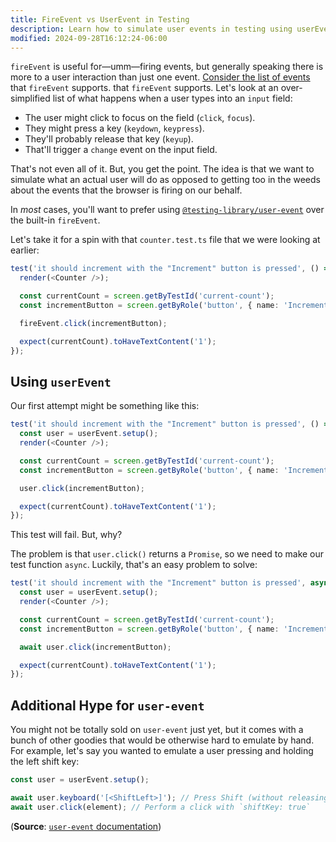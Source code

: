 ```yaml
---
title: FireEvent vs UserEvent in Testing
description: Learn how to simulate user events in testing using userEvent.
modified: 2024-09-28T16:12:24-06:00
---
```


`fireEvent` is useful for—umm—firing events, but generally speaking there is more to a user interaction than just one event. [Consider the list of events](fire-event-events.md) that `fireEvent` supports. that `fireEvent` supports. Let's look at an over-simplified list of what happens when a user types into an `input` field:

- The user might click to focus on the field (`click`, `focus`).
- They might press a key (`keydown`, `keypress`).
- They'll probably release that key (`keyup`).
- That'll trigger a `change` event on the input field.

That's not even all of it. But, you get the point. The idea is that we want to simulate what an actual user will do as opposed to getting too in the weeds about the events that the browser is firing on our behalf.

In _most_ cases, you'll want to prefer using [`@testing-library/user-event`](https://www.npmjs.com/package/@testing-library/user-event) over the built-in `fireEvent`.

Let's take it for a spin with that `counter.test.ts` file that we were looking at earlier:

```ts
test('it should increment with the "Increment" button is pressed', () => {
  render(<Counter />);

  const currentCount = screen.getByTestId('current-count');
  const incrementButton = screen.getByRole('button', { name: 'Increment' });

  fireEvent.click(incrementButton);

  expect(currentCount).toHaveTextContent('1');
});
```

## Using `userEvent`

Our first attempt might be something like this:

```ts
test('it should increment with the "Increment" button is pressed', () => {
  const user = userEvent.setup();
  render(<Counter />);

  const currentCount = screen.getByTestId('current-count');
  const incrementButton = screen.getByRole('button', { name: 'Increment' });

  user.click(incrementButton);

  expect(currentCount).toHaveTextContent('1');
});
```

This test will fail. But, why?

The problem is that `user.click()` returns a `Promise`, so we need to make our test function `async`. Luckily, that's an easy problem to solve:

```ts
test('it should increment with the "Increment" button is pressed', async () => {
  const user = userEvent.setup();
  render(<Counter />);

  const currentCount = screen.getByTestId('current-count');
  const incrementButton = screen.getByRole('button', { name: 'Increment' });

  await user.click(incrementButton);

  expect(currentCount).toHaveTextContent('1');
});
```

## Additional Hype for `user-event`

You might not be totally sold on `user-event` just yet, but it comes with a bunch of other goodies that would be otherwise hard to emulate by hand. For example, let's say you wanted to emulate a user pressing and holding the left shift key:

```ts
const user = userEvent.setup();

await user.keyboard('[<ShiftLeft>]'); // Press Shift (without releasing it)
await user.click(element); // Perform a click with `shiftKey: true`
```

(**Source**: [`user-event` documentation](https://testing-library.com/docs/user-event/setup#starting-a-session-per-setup))
